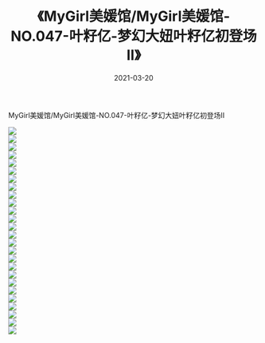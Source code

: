 ﻿---
layout: post
title:  《MyGirl美媛馆/MyGirl美媛馆-NO.047-叶籽亿-梦幻大妞叶籽亿初登场II》
date:   2021-03-20
img: http://pic.660000.xyz/1:/网络美图/2021/MyGirl美媛馆/MyGirl美媛馆-NO.047-叶籽亿-梦幻大妞叶籽亿初登场II/000.jpg
categories: [美女, 清纯, 唯美]
---

MyGirl美媛馆/MyGirl美媛馆-NO.047-叶籽亿-梦幻大妞叶籽亿初登场II

 ![](http://pic.660000.xyz/1:/网络美图/2021/MyGirl美媛馆/MyGirl美媛馆-NO.047-叶籽亿-梦幻大妞叶籽亿初登场II/001.jpg) <br>![](http://pic.660000.xyz/1:/网络美图/2021/MyGirl美媛馆/MyGirl美媛馆-NO.047-叶籽亿-梦幻大妞叶籽亿初登场II/002.jpg) <br>![](http://pic.660000.xyz/1:/网络美图/2021/MyGirl美媛馆/MyGirl美媛馆-NO.047-叶籽亿-梦幻大妞叶籽亿初登场II/003.jpg) <br>![](http://pic.660000.xyz/1:/网络美图/2021/MyGirl美媛馆/MyGirl美媛馆-NO.047-叶籽亿-梦幻大妞叶籽亿初登场II/004.jpg) <br>![](http://pic.660000.xyz/1:/网络美图/2021/MyGirl美媛馆/MyGirl美媛馆-NO.047-叶籽亿-梦幻大妞叶籽亿初登场II/005.jpg) <br>![](http://pic.660000.xyz/1:/网络美图/2021/MyGirl美媛馆/MyGirl美媛馆-NO.047-叶籽亿-梦幻大妞叶籽亿初登场II/006.jpg) <br>![](http://pic.660000.xyz/1:/网络美图/2021/MyGirl美媛馆/MyGirl美媛馆-NO.047-叶籽亿-梦幻大妞叶籽亿初登场II/007.jpg) <br>![](http://pic.660000.xyz/1:/网络美图/2021/MyGirl美媛馆/MyGirl美媛馆-NO.047-叶籽亿-梦幻大妞叶籽亿初登场II/008.jpg) <br>![](http://pic.660000.xyz/1:/网络美图/2021/MyGirl美媛馆/MyGirl美媛馆-NO.047-叶籽亿-梦幻大妞叶籽亿初登场II/009.jpg) <br>![](http://pic.660000.xyz/1:/网络美图/2021/MyGirl美媛馆/MyGirl美媛馆-NO.047-叶籽亿-梦幻大妞叶籽亿初登场II/010.jpg) <br>![](http://pic.660000.xyz/1:/网络美图/2021/MyGirl美媛馆/MyGirl美媛馆-NO.047-叶籽亿-梦幻大妞叶籽亿初登场II/011.jpg) <br>![](http://pic.660000.xyz/1:/网络美图/2021/MyGirl美媛馆/MyGirl美媛馆-NO.047-叶籽亿-梦幻大妞叶籽亿初登场II/012.jpg) <br>![](http://pic.660000.xyz/1:/网络美图/2021/MyGirl美媛馆/MyGirl美媛馆-NO.047-叶籽亿-梦幻大妞叶籽亿初登场II/013.jpg) <br>![](http://pic.660000.xyz/1:/网络美图/2021/MyGirl美媛馆/MyGirl美媛馆-NO.047-叶籽亿-梦幻大妞叶籽亿初登场II/014.jpg) <br>![](http://pic.660000.xyz/1:/网络美图/2021/MyGirl美媛馆/MyGirl美媛馆-NO.047-叶籽亿-梦幻大妞叶籽亿初登场II/015.jpg) <br>![](http://pic.660000.xyz/1:/网络美图/2021/MyGirl美媛馆/MyGirl美媛馆-NO.047-叶籽亿-梦幻大妞叶籽亿初登场II/016.jpg) <br>![](http://pic.660000.xyz/1:/网络美图/2021/MyGirl美媛馆/MyGirl美媛馆-NO.047-叶籽亿-梦幻大妞叶籽亿初登场II/017.jpg) <br>![](http://pic.660000.xyz/1:/网络美图/2021/MyGirl美媛馆/MyGirl美媛馆-NO.047-叶籽亿-梦幻大妞叶籽亿初登场II/018.jpg) <br>![](http://pic.660000.xyz/1:/网络美图/2021/MyGirl美媛馆/MyGirl美媛馆-NO.047-叶籽亿-梦幻大妞叶籽亿初登场II/019.jpg) <br>![](http://pic.660000.xyz/1:/网络美图/2021/MyGirl美媛馆/MyGirl美媛馆-NO.047-叶籽亿-梦幻大妞叶籽亿初登场II/020.jpg) <br>![](http://pic.660000.xyz/1:/网络美图/2021/MyGirl美媛馆/MyGirl美媛馆-NO.047-叶籽亿-梦幻大妞叶籽亿初登场II/021.jpg) <br>![](http://pic.660000.xyz/1:/网络美图/2021/MyGirl美媛馆/MyGirl美媛馆-NO.047-叶籽亿-梦幻大妞叶籽亿初登场II/022.jpg) <br>![](http://pic.660000.xyz/1:/网络美图/2021/MyGirl美媛馆/MyGirl美媛馆-NO.047-叶籽亿-梦幻大妞叶籽亿初登场II/023.jpg) <br>![](http://pic.660000.xyz/1:/网络美图/2021/MyGirl美媛馆/MyGirl美媛馆-NO.047-叶籽亿-梦幻大妞叶籽亿初登场II/024.jpg) <br>![](http://pic.660000.xyz/1:/网络美图/2021/MyGirl美媛馆/MyGirl美媛馆-NO.047-叶籽亿-梦幻大妞叶籽亿初登场II/025.jpg) <br>![](http://pic.660000.xyz/1:/网络美图/2021/MyGirl美媛馆/MyGirl美媛馆-NO.047-叶籽亿-梦幻大妞叶籽亿初登场II/026.jpg) <br>